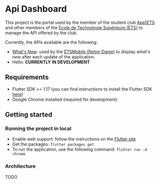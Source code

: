 # Api Dashboard

This project is the portal used by the member of the student club [App|ETS](https://clubapplets.ca) and other members of the [École de Technologie Supérieure (ÉTS)](https://etsmtl.ca)
to manage the API offered by the club.

Currently, the APIs available are the following:

- [What's New](https://github.com/ApplETS/Notre-Dame-Whats-new-API): used by the [ÉTSMobile (Notre-Dame)](https://github.com/ApplETS/Notre-Dame) to display _what's new_ after each update of the application.
- Hello: **CURRENTLY IN DEVELOPMENT**

## Requirements
 - Flutter SDK >= 1.17 (you can find instructions to install the Flutter SDK [here](https://flutter.dev/docs/get-started/install))
 - Google Chrome installed (required for development)

## Getting started

### Running the project in local
- Enable web support: follow the instructions on the [Flutter site](https://flutter.dev/web)
- Get the packages: `flutter packages get`
- To run the application, use the following command: `flutter run -d chrome`

### Architecture

TODO


